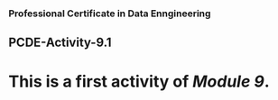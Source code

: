 ### Professional Certificate in Data Enngineering
## PCDE-Activity-9.1

# This is a first activity of *Module 9*.